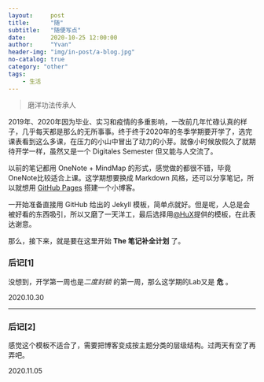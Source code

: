```yaml
---
layout:     post
title:      "随"
subtitle:   "随便写点"
date:       2020-10-25 12:00:00
author:     "Yvan"
header-img: "img/in-post/a-blog.jpg"
no-catalog: true
category: "other"
tags:
    - 生活
---
```


> 磨洋功法传承人

2019年、2020年因为毕业、实习和疫情的多重影响，一改前几年忙碌认真的样子，几乎每天都是那么的无所事事。终于终于2020年的冬季学期要开学了，选完课表看到这么多课，在压力的小山中冒出了动力的小芽。就像小时候放假久了就期待开学一样，虽然又是一个 Digitales Semester 但又能与人交流了。

以前的笔记都用 OneNote + MindMap 的形式，感觉做的都很不错，毕竟OneNote比较适合上课。这学期想要换成 Markdown 风格，还可以分享笔记，所以就想用 [GitHub Pages](https://pages.github.com/) 搭建一个小博客。

一开始准备直接用 GitHub 给出的 Jekyll 模板，简单点就好。但是呢，人总是会被好看的东西吸引，所以又磨了一天洋工，最后选择用[@HuX](https://github.com/Huxpro/huxpro.github.io)提供的模板，在此表达谢意。

那么，接下来，就是要在这里开始 **The 笔记补全计划** 了。



### 后记[1]

没想到，开学第一周也是*二度封锁* 的第一周，那么这学期的Lab又是 **危** 。

2020.10.30

---

### 后记[2]

感觉这个模板不适合了，需要把博客变成按主题分类的层级结构。过两天有空了再弄吧。

2020.11.05